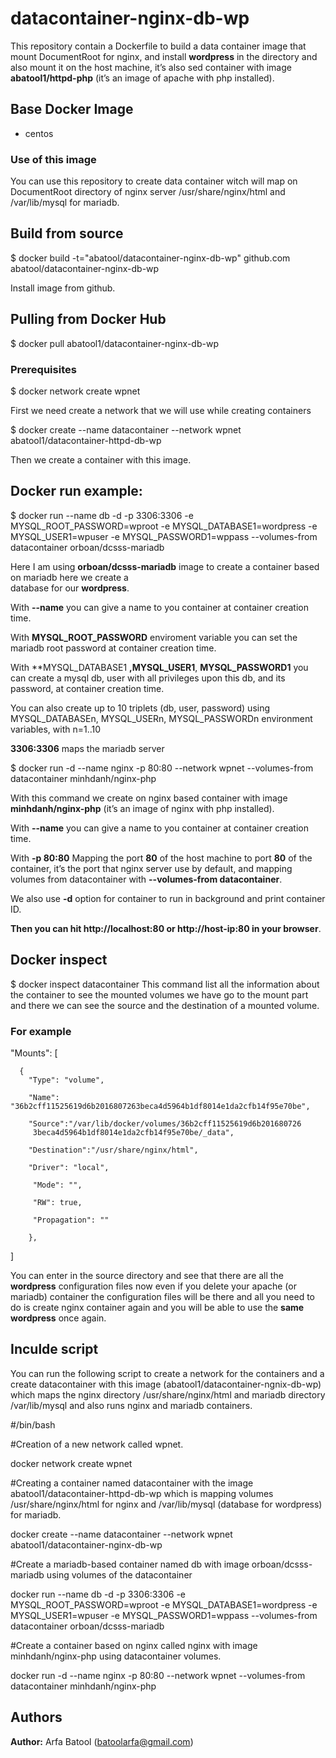# datacontainer-nginx-db-wp
This repository contain a Dockerfile to build a data container image that mount DocumentRoot for nginx, and install **wordpress** in the directory and also mount it on the host machine, it’s also sed container with image **abatool1/httpd-php** (it’s an image of apache with php installed).

## Base Docker Image
* centos

### Use of this image

You can use this repository to create data container witch will map on DocumentRoot directory of nginx server /usr/share/nginx/html and /var/lib/mysql for mariadb.

## Build from source

$ docker build -t="abatool/datacontainer-nginx-db-wp" github.com abatool/datacontainer-nginx-db-wp

Install image from github.

## Pulling from Docker Hub

$ docker pull abatool1/datacontainer-nginx-db-wp 

### Prerequisites 

$ docker network create wpnet
 
First we need create a network that we will use while creating containers

$ docker create --name datacontainer --network wpnet abatool1/datacontainer-httpd-db-wp

Then we create a container with this image.


## Docker run example:

$ docker run --name db -d -p 3306:3306 -e MYSQL_ROOT_PASSWORD=wproot -e MYSQL_DATABASE1=wordpress -e MYSQL_USER1=wpuser -e MYSQL_PASSWORD1=wppass --volumes-from datacontainer orboan/dcsss-mariadb

Here I am using **orboan/dcsss-mariadb** image to create a container based on mariadb here we create a     
database for our **wordpress**.

With **--name** you can give a name to you container at container creation time.

With **MYSQL_ROOT_PASSWORD** enviroment variable you can set the mariadb root password at container creation time.

With **MYSQL_DATABASE1 **,MYSQL_USER1**, **MYSQL_PASSWORD1** you can create a mysql db, user with all privileges upon this db, and its password, at container creation time.

You can also create up to 10 triplets (db, user, password) using MYSQL_DATABASEn, MYSQL_USERn, MYSQL_PASSWORDn environment variables, with n=1..10

**3306:3306** maps the mariadb server 

$ docker run -d --name nginx -p 80:80 --network wpnet --volumes-from datacontainer minhdanh/nginx-php

With this command we create on nginx based container with image **minhdanh/nginx-php** (it’s an image of nginx with php installed). 

With **--name** you can give a name to you container at container creation time. 

With **-p 80:80** Mapping the port **80** of the host machine to port **80** of the container, it’s the port that nginx server use by default, and mapping volumes from datacontainer with **--volumes-from datacontainer**.

We also use **-d** option for container to run in background and print container ID.

**Then you can hit http://localhost:80 or http://host-ip:80 in your browser**. 


## Docker inspect
$ docker inspect datacontainer 
This command list all the information about the container to see the mounted volumes we have go to the mount part and there we can see the source and the destination of a mounted volume.

### For example

  "Mounts": [
   
      {
        "Type": "volume",
       
        "Name": "36b2cff11525619d6b2016807263beca4d5964b1df8014e1da2cfb14f95e70be",
        
        "Source":"/var/lib/docker/volumes/36b2cff11525619d6b201680726
         3beca4d5964b1df8014e1da2cfb14f95e70be/_data",
         
        "Destination":"/usr/share/nginx/html",
         
        "Driver": "local",
        
         "Mode": "",
          
         "RW": true,
          
         "Propagation": ""
           
        },
   ]

You can enter in the source directory and see that there are all the **wordpress** configuration files now even if you delete your apache (or mariadb) container the configuration files will be there and all you need to do is create nginx container again and you will be able to use the **same wordpress** once again.

## Inculde script
You can run the following script to create a network for the containers and a create datacontainer with this image (abatool1/datacontainer-ngnix-db-wp) which maps the nginx directory /usr/share/nginx/html and mariadb directory /var/lib/mysql and also runs nginx and mariadb containers.

#/bin/bash

#Creation of a new network called wpnet.

docker network create wpnet

#Creating a container named datacontainer with the image abatool1/datacontainer-httpd-db-wp which is mapping volumes /usr/share/nginx/html for nginx and /var/lib/mysql (database for wordpress) for mariadb.

docker create --name datacontainer --network wpnet abatool1/datacontainer-nginx-db-wp

#Create a mariadb-based container named db with image orboan/dcsss-mariadb using volumes of the datacontainer

docker run --name db -d -p 3306:3306 -e MYSQL_ROOT_PASSWORD=wproot -e MYSQL_DATABASE1=wordpress -e MYSQL_USER1=wpuser -e MYSQL_PASSWORD1=wppass --volumes-from datacontainer orboan/dcsss-mariadb

#Create a container based on nginx called nginx with image minhdanh/nginx-php using datacontainer volumes.

docker run -d --name nginx -p 80:80 --network wpnet --volumes-from datacontainer minhdanh/nginx-php

## Authors

**Author:** Arfa Batool (batoolarfa@gmail.com)
